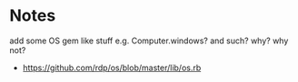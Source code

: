 # Notes

add some OS gem like stuff e.g. Computer.windows? and such? why? why not?

- <https://github.com/rdp/os/blob/master/lib/os.rb>

